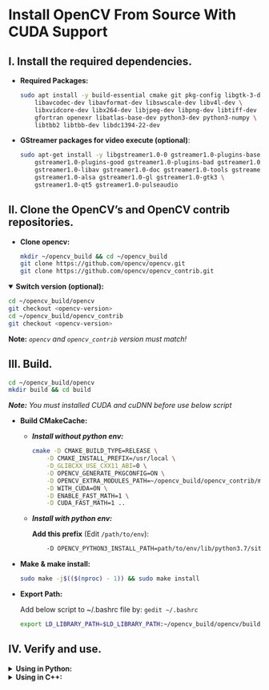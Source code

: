 # Install OpenCV From Source With CUDA Support

## I. Install the required dependencies.

- **Required Packages:**
    ```sh 
    sudo apt install -y build-essential cmake git pkg-config libgtk-3-dev \
        libavcodec-dev libavformat-dev libswscale-dev libv4l-dev \
        libxvidcore-dev libx264-dev libjpeg-dev libpng-dev libtiff-dev \
        gfortran openexr libatlas-base-dev python3-dev python3-numpy \
        libtbb2 libtbb-dev libdc1394-22-dev
    ```

- **GStreamer packages for video execute (optional)**:
    ```sh 
    sudo apt-get install -y libgstreamer1.0-0 gstreamer1.0-plugins-base \
        gstreamer1.0-plugins-good gstreamer1.0-plugins-bad gstreamer1.0-plugins-ugly \
        gstreamer1.0-libav gstreamer1.0-doc gstreamer1.0-tools gstreamer1.0-x \
        gstreamer1.0-alsa gstreamer1.0-gl gstreamer1.0-gtk3 \
        gstreamer1.0-qt5 gstreamer1.0-pulseaudio
    ```

## II. Clone the OpenCV’s and OpenCV contrib repositories.
- **Clone opencv:**
    ```sh 
    mkdir ~/opencv_build && cd ~/opencv_build
    git clone https://github.com/opencv/opencv.git
    git clone https://github.com/opencv/opencv_contrib.git
    ```
<details open> 
<summary><b>Switch version (optional):</b></summary>
    
```sh
cd ~/opencv_build/opencv
git checkout <opencv-version>
cd ~/opencv_build/opencv_contrib
git checkout <opencv-version>
```
**Note:** *`opencv` and `opencv_contrib` version must match!*
    
</details> 
    
## III. Build.

```sh
cd ~/opencv_build/opencv
mkdir build && cd build
```

***Note:*** *You must installed CUDA and cuDNN before use below script*
- **Build CMakeCache:**
    - ***Install without python env:***
        ```sh 
        cmake -D CMAKE_BUILD_TYPE=RELEASE \
            -D CMAKE_INSTALL_PREFIX=/usr/local \
            -D_GLIBCXX_USE_CXX11_ABI=0 \
            -D OPENCV_GENERATE_PKGCONFIG=ON \
            -D OPENCV_EXTRA_MODULES_PATH=~/opencv_build/opencv_contrib/modules \
            -D WITH_CUDA=ON \
            -D ENABLE_FAST_MATH=1 \
            -D CUDA_FAST_MATH=1 ..
        ```
    - ***Install with python env:***
    
        **Add this prefix** (Edit `/path/to/env`):
        ```sh
            -D OPENCV_PYTHON3_INSTALL_PATH=path/to/env/lib/python3.7/site-packages \
        ```
   
- **Make & make install:**
    ```sh
    sudo make -j$(($(nproc) - 1)) && sudo make install
    ```

- **Export Path:**
    
    Add below script to ~/.bashrc file by: `gedit ~/.bashrc`
    ```sh
    export LD_LIBRARY_PATH=$LD_LIBRARY_PATH:~/opencv_build/opencv/build/lib
    ```
    
## IV. Verify and use.
<details>
<summary><b>Using in Python:</b></summary>

- Remove opencv-python ***(if installed)***.

- **Verify:**
    ```sh
    exec bash #Reload Terminal
    python3 -c "import cv2; print(cv2.__version__)"
    ```
    
</details>
    
<details>
<summary><b>Using in C++:</b></summary>
    
- **Add below script to `CMakeLists.txt`:**
    ```sh
    find_package(OpenCV REQUIRED)
    ...
    target_link_libraries( main ${OpenCV_LIBS})
    ```
- **In Cpp file:**
    ```c++
    #include <opencv2/imgproc/imgproc.hpp>
    #include <opencv2/highgui/highgui.hpp>
    ...
    ```
    
</details>
